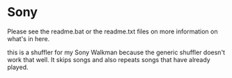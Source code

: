 # Sony

Please see the readme.bat or the readme.txt files on more information on what's in here.

this is a shuffler for my Sony Walkman because the generic shuffler doesn't work that well. It skips songs and also repeats songs that have already played.
